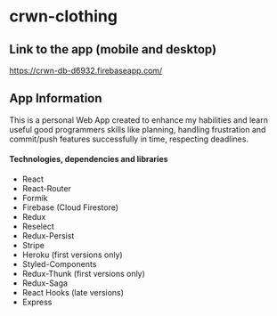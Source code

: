 # crwn-clothing

## Link to the app (mobile and desktop)
https://crwn-db-d6932.firebaseapp.com/

## App Information
  This is a personal Web App created to enhance my habilities and learn useful good programmers skills like planning, handling frustration and commit/push features successfully in time, respecting deadlines.
#### Technologies, dependencies and libraries
- React
- React-Router
- Formik
- Firebase (Cloud Firestore)
- Redux
- Reselect
- Redux-Persist
- Stripe
- Heroku (first versions only)
- Styled-Components
- Redux-Thunk (first versions only)
- Redux-Saga
- React Hooks (late versions)
- Express
